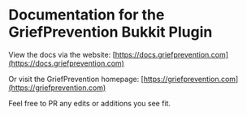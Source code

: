 # Documentation for the GriefPrevention Bukkit Plugin

View the docs via the website: [https://docs.griefprevention.com](https://docs.griefprevention.com)

Or visit the GriefPrevention homepage: [https://griefprevention.com](https://griefprevention.com)

Feel free to PR any edits or additions you see fit.
